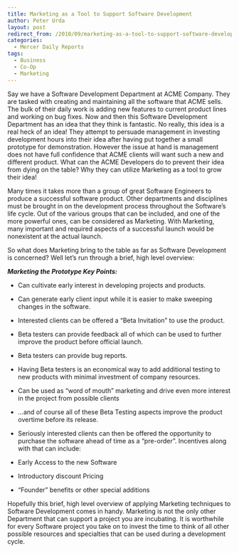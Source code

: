 ```yaml
---
title: Marketing as a Tool to Support Software Development
author: Peter Urda
layout: post
redirect_from: /2010/09/marketing-as-a-tool-to-support-software-development/
categories:
  - Mercer Daily Reports
tags:
  - Business
  - Co-Op
  - Marketing
---
```

Say we have a Software Development Department at ACME Company. They are tasked with creating and maintaining all the software that ACME sells. The bulk of their daily work is adding new features to current product lines and working on bug fixes. Now and then this Software Development Department has an idea that they think is fantastic. No really, this idea is a real heck of an idea! They attempt to persuade management in investing development hours into their idea after having put together a small prototype for demonstration. However the issue at hand is management does not have full confidence that ACME clients will want such a new and different product. What can the ACME Developers do to prevent their idea from dying on the table? Why they can utilize Marketing as a tool to grow their idea!

Many times it takes more than a group of great Software Engineers to produce a successful software product. Other departments and disciplines must be brought in on the development process throughout the Software&#8217;s life cycle. Out of the various groups that can be included, and one of the more powerful ones, can be considered as Marketing. With Marketing, many important and required aspects of a successful launch would be nonexistent at the actual launch.

So what does Marketing bring to the table as far as Software Development is concerned? Well let&#8217;s run through a brief, high level overview:

***Marketing the Prototype Key Points:***

  * Can cultivate early interest in developing projects and products.
  * Can generate early client input while it is easier to make sweeping changes in the software.
  * Interested clients can be offered a &#8220;Beta Invitation&#8221; to use the product.
  * Beta testers can provide feedback all of which can be used to further improve the product before official launch.
  * Beta testers can provide bug reports.
  * Having Beta testers is an economical way to add additional testing to new products with minimal investment of company resources.
  * Can be used as &#8220;word of mouth&#8221; marketing and drive even more interest in the project from possible clients
  * &#8230;and of course all of these Beta Testing aspects improve the product overtime before its release.

  * Seriously interested clients can then be offered the opportunity to purchase the software ahead of time as a &#8220;pre-order&#8221;. Incentives along with that can include:
  * Early Access to the new Software
  * Introductory discount Pricing
  * &#8220;Founder&#8221; benefits or other special additions

Hopefully this brief, high level overview of applying Marketing techniques to Software Development comes in handy. Marketing is not the only other Department that can support a project you are incubating. It is worthwhile for every Software project you take on to invest the time to think of all other possible resources and specialties that can be used during a development cycle.